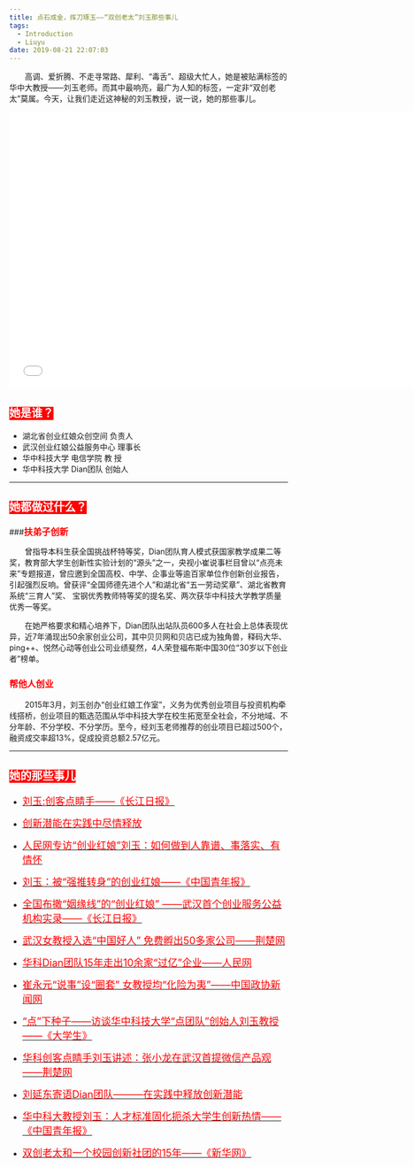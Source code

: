```yaml
---
title: 点石成金，挥刀琢玉——“双创老太”刘玉那些事儿
tags:
  - Introduction
  - Liuyu
date: 2019-08-21 22:07:03
---
```


　　高调、爱折腾、不走寻常路、犀利、“毒舌”、超级大忙人，她是被贴满标签的华中大教授——刘玉老师。而其中最响亮，最广为人知的标签，一定非“双创老太”莫属。今天，让我们走近这神秘的刘玉教授，说一说，她的那些事儿。

<!-- more -->

<iframe src="//player.bilibili.com/player.html?aid=64840863&cid=112556496&page=1" width="740" height="500" scrolling="no" border="0" frameborder="no" framespacing="0" allowfullscreen="true"> </iframe>

## <span style="font-size: 20px;color: white;background-color: red;font-weight: bold;">她是谁？</span>



- 湖北省创业红娘众创空间        负责人
- 武汉创业红娘公益服务中心     理事长 
- 华中科技大学    电信学院      教   授 
- 华中科技大学    Dian团队      创始人 



------

## <span style="font-size:20px;color:white;background-color: red;font-weight:bold;">她都做过什么？</span>

###<span style="font-size:16px;color:red;font-weight:bold;">扶弟子创新</span>

　　曾指导本科生获全国挑战杯特等奖，Dian团队育人模式获国家教学成果二等奖，教育部大学生创新性实验计划的“源头”之一，央视小崔说事栏目曾以“点亮未来”专题报道，曾应邀到全国高校、中学、企事业等逾百家单位作创新创业报告，引起强烈反响。曾获评“全国师德先进个人”和湖北省“五一劳动奖章”、湖北省教育系统“三育人”奖、 宝钢优秀教师特等奖的提名奖、两次获华中科技大学教学质量优秀一等奖。

　　在她严格要求和精心培养下，Dian团队出站队员600多人在社会上总体表现优异，近7年涌现出50余家创业公司，其中贝贝网和贝店已成为独角兽，释码大华、ping++、悦然心动等创业公司业绩斐然，4人荣登福布斯中国30位“30岁以下创业者”榜单。

### <span style="font-size:16px;color:red;font-weight:bold;">帮他人创业</span>

　　2015年3月，刘玉创办“创业红娘工作室”，义务为优秀创业项目与投资机构牵线搭桥，创业项目的甄选范围从华中科技大学在校生拓宽至全社会，不分地域、不分年龄、不分学校、不分学历。至今，经刘玉老师推荐的创业项目已超过500个，融资成交率超13%，促成投资总额2.57亿元。

------

## <span style="font-size:20px;color:white;background-color: red;font-weight:bold;">她的那些事儿</span>

- [<span style="color:red;font-size:18px;">刘玉:创客点睛手——《长江日报》</span>](http://szbold.cjn.cn/cjrb/html/2015-12/25/content_5498033.htm)

- [<span style="color:red;font-size:18px;">创新潜能在实践中尽情释放</span>](https://www.chsi.com.cn/jyzx/200711/20071108/1493323.html)


- [<span style="color:red;font-size:18px;">人民网专访“创业红娘”刘玉：如何做到人靠谱、事落实、有情怀</span>](http://hb.people.com.cn/n2/2016/0115/c337099-27552249.html)

- [<span style="color:red;font-size:18px;">刘玉：被“强推转身”的创业红娘——《中国青年报》</span>](http://zqb.cyol.com/html/2016-01/19/nw.D110000zgqnb_20160119_2-10.htm)

- [<span style="color:red;font-size:18px;">全国布撒“姻缘线”的“创业红娘” ——武汉首个创业服务公益机构实录——《长江日报》</span>](http://cjrb.cjn.cn/html/2018-04/04/content_67430.htm)

- [<span style="color:red;font-size:18px;">武汉女教授入选“中国好人” 免费孵出50多家公司——荆楚网</span>](http://news.cnhubei.com/xw//sh/201604/t3592740.shtml)


- [<span style="color:red;font-size:18px;">华科Dian团队15年走出10余家“过亿”企业——人民网</span>](http://hb.people.com.cn/n2/2017/0526/c337099-30246043.html)


- [<span style="color:red;font-size:18px;">崔永元“说事”设“圈套” 女教授均“化险为夷”——中国政协新闻网</span> ](http://cppcc.people.com.cn/GB/35377/11493611.html)


- [<span style="color:red;font-size:18px;">“点”下种子——访谈华中科技大学“点团队”创始人刘玉教授——《大学生》</span>](http://www.cnki.com.cn/Article/CJFDTotal-DYXS201409005.htm)
- [<span style="color:red;font-size:18px;">华科创客点睛手刘玉讲述：张小龙在武汉首提微信产品观——荆楚网</span>](http://news.cjn.cn/sywh/201705/t3010007.htm)
- [<span style="color:red;font-size:18px;">刘延东寄语Dian团队———在实践中释放创新潜能</span>](http://hustxb.cuepa.cn/show_more.php?tkey=&bkey=&doc_id=235846)
- [<span style="color:red;font-size:18px;">华中科大教授刘玉：人才标准固化扼杀大学生创新热情——《中国青年报》</span>](http://zqb.cyol.com/html/2014-06/26/nw.D110000zgqnb_20140626_3-07.htm)
- [<span style="color:red;font-size:18px;">双创老太和一个校园创新社团的15年——《新华网》</span>](http://xhpfmapi.zhongguowangshi.com/vh512/share/1876388?channel=weixin)
